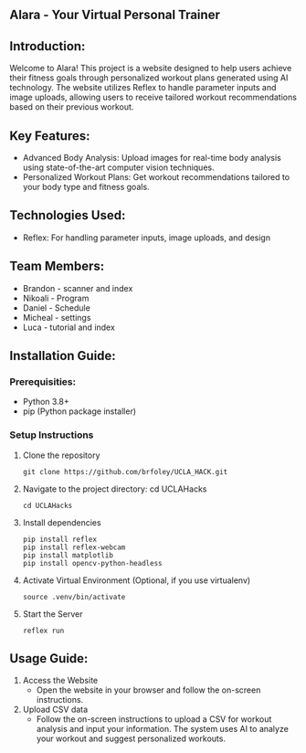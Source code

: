 ## Alara - Your Virtual Personal Trainer

## Introduction:
Welcome to Alara! This project is a website designed to help users achieve their fitness goals through personalized workout plans generated using AI technology. The website utilizes Reflex to handle parameter inputs and image uploads, allowing users to receive tailored workout recommendations based on their previous workout.

## Key Features:
- Advanced Body Analysis: Upload images for real-time body analysis using state-of-the-art computer vision techniques.
- Personalized Workout Plans: Get workout recommendations tailored to your body type and fitness goals.

## Technologies Used:
- Reflex: For handling parameter inputs, image uploads, and design

## Team Members:
- Brandon - scanner and index
- Nikoali - Program
- Daniel - Schedule
- Micheal - settings
- Luca - tutorial and index

## Installation Guide:
### Prerequisities:
- Python 3.8+
- pip (Python package installer)
### Setup Instructions
1. Clone the repository
   ```
   git clone https://github.com/brfoley/UCLA_HACK.git
   ```
3. Navigate to the project directory: cd UCLAHacks
   ```
   cd UCLAHacks
   ```
3. Install dependencies
   ```
   pip install reflex
   pip install reflex-webcam
   pip install matplotlib
   pip install opencv-python-headless
   ```
5. Activate Virtual Environment (Optional, if you use virtualenv)
   ```
   source .venv/bin/activate
   ```
7. Start the Server
   ```
   reflex run
   ```
## Usage Guide:
1. Access the Website
   - Open the website in your browser and follow the on-screen instructions.
2. Upload CSV data
   - Follow the on-screen instructions to upload a CSV for workout analysis and input your information. The system uses AI to analyze your workout and suggest personalized workouts.
